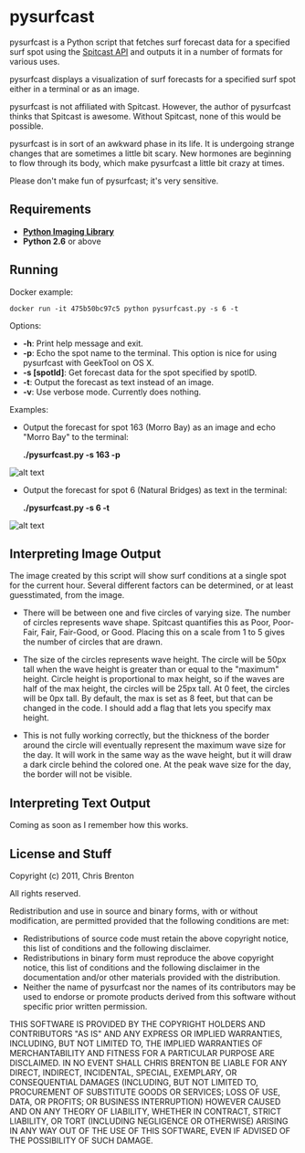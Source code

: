 # pysurfcast

pysurfcast is a Python script that fetches surf forecast data for a specified surf spot using the [Spitcast API](http://www.spitcast.com/api/docs/) and outputs it in a number of formats for various uses.

pysurfcast displays a visualization of surf forecasts for a specified surf spot either in a terminal or as an image.

pysurfcast is not affiliated with Spitcast. However, the author of pysurfcast thinks that Spitcast is awesome. Without Spitcast, none of this would be possible.

pysurfcast is in sort of an awkward phase in its life. It is undergoing strange changes that are sometimes a little bit scary. New hormones are beginning to flow through its body, which make pysurfcast a little bit crazy at times.

Please don't make fun of pysurfcast; it's very sensitive.

## Requirements
 * **[Python Imaging Library](http://www.pythonware.com/products/pil/)**
 * **Python 2.6** or above

## Running

Docker example:
```
docker run -it 475b50bc97c5 python pysurfcast.py -s 6 -t
```

Options:

 * **-h**: Print help message and exit.
 * **-p**: Echo the spot name to the terminal. This option is nice for using pysurfcast with GeekTool on OS X.
 * **-s [spotId]**: Get forecast data for the spot specified by spotID.
 * **-t**: Output the forecast as text instead of an image.
 * **-v**: Use verbose mode. Currently does nothing.

Examples:

 * Output the forecast for spot 163 (Morro Bay) as an image and echo "Morro Bay" to the terminal:

    **./pysurfcast.py -s 163 -p**

![alt text](http://i.imgur.com/gdRS2.png "GeekTool 3 on OS X")

 * Output the forecast for spot 6 (Natural Bridges) as text in the terminal:

    **./pysurfcast.py -s 6 -t**

![alt text](http://i.imgur.com/MwD4A.png "iTerm 2 on OS X")

## Interpreting Image Output

The image created by this script will show surf conditions at a single spot for the current hour. Several different factors can be determined, or at least guesstimated, from the image.

* There will be between one and five circles of varying size. The number of circles represents wave shape. Spitcast quantifies this as Poor, Poor-Fair, Fair, Fair-Good, or Good. Placing this on a scale from 1 to 5 gives the number of circles that are drawn.

* The size of the circles represents wave height. The circle will be 50px tall when the wave height is greater than or equal to the "maximum" height. Circle height is proportional to max height, so if the waves are half of the max height, the circles will be 25px tall. At 0 feet, the circles will be 0px tall. By default, the max is set as 8 feet, but that can be changed in the code. I should add a flag that lets you specify max height.

* This is not fully working correctly, but the thickness of the border around the circle will eventually represent the maximum wave size for the day. It will work in the same way as the wave height, but it will draw a dark circle behind the colored one. At the peak wave size for the day, the border will not be visible.

## Interpreting Text Output

Coming as soon as I remember how this works.

## License and Stuff

Copyright (c) 2011, Chris Brenton

All rights reserved.

Redistribution and use in source and binary forms, with or without modification, are permitted provided that the following conditions are met:

 * Redistributions of source code must retain the above copyright notice, this list of conditions and the following disclaimer.
 * Redistributions in binary form must reproduce the above copyright notice, this list of conditions and the following disclaimer in the documentation and/or other materials provided with the distribution.
 * Neither the name of pysurfcast nor the names of its contributors may be used to endorse or promote products derived from this software without specific prior written permission.

THIS SOFTWARE IS PROVIDED BY THE COPYRIGHT HOLDERS AND CONTRIBUTORS "AS IS" AND ANY EXPRESS OR IMPLIED WARRANTIES, INCLUDING, BUT NOT LIMITED TO, THE IMPLIED WARRANTIES OF MERCHANTABILITY AND FITNESS FOR A PARTICULAR PURPOSE ARE DISCLAIMED. IN NO EVENT SHALL CHRIS BRENTON BE LIABLE FOR ANY DIRECT, INDIRECT, INCIDENTAL, SPECIAL, EXEMPLARY, OR CONSEQUENTIAL DAMAGES (INCLUDING, BUT NOT LIMITED TO, PROCUREMENT OF SUBSTITUTE GOODS OR SERVICES; LOSS OF USE, DATA, OR PROFITS; OR BUSINESS INTERRUPTION) HOWEVER CAUSED AND ON ANY THEORY OF LIABILITY, WHETHER IN CONTRACT, STRICT LIABILITY, OR TORT (INCLUDING NEGLIGENCE OR OTHERWISE) ARISING IN ANY WAY OUT OF THE USE OF THIS SOFTWARE, EVEN IF ADVISED OF THE POSSIBILITY OF SUCH DAMAGE.

